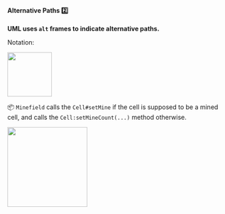 <link rel="stylesheet" href="{{baseUrl}}/css/textbook.css">

<div class="website-content">

<div id="title">

#### Alternative Paths :two:

</div>

<div id="body">

**UML uses `alt` frames to indicate alternative paths.**

Notation:

<img src="{{baseUrl}}/uml/sequenceDiagrams/alternativePaths/images/notation.png" height="100" />
<p/>

<tip-box>

:package: `Minefield` calls the `Cell#setMine` if the cell is supposed to be a mined cell, and calls the `Cell:setMineCount(...)` method otherwise.

<img src="{{baseUrl}}/uml/sequenceDiagrams/alternativePaths/images/minefieldCell.png" height="180" />
<p/>

</tip-box>

</div>

<div id="extras">
</div>

</div>
